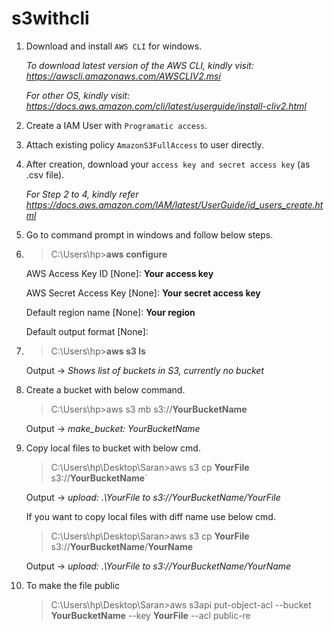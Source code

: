 # s3withcli

1. Download and install `AWS CLI` for windows. 

   *To download latest version of the AWS CLI, kindly visit: https://awscli.amazonaws.com/AWSCLIV2.msi*

   *For other OS, kindly visit: https://docs.aws.amazon.com/cli/latest/userguide/install-cliv2.html*
2. Create a IAM User with `Programatic access`.
3. Attach existing policy `AmazonS3FullAccess` to user directly.
4. After creation, download your `access key and secret access key` (as .csv file).

   *For Step 2 to 4, kindly refer https://docs.aws.amazon.com/IAM/latest/UserGuide/id_users_create.html*
5. Go to command prompt in windows and follow below steps.
6. >C:\Users\hp>**aws configure**

	 AWS Access Key ID [None]: **Your access key**	
	 
	 AWS Secret Access Key [None]: **Your secret access key**
	 
	 Default region name [None]: **Your region**
	 
	 Default output format [None]:
7. >C:\Users\hp>**aws s3 ls** 
   
   Output -> *Shows list of buckets in S3, currently no bucket* 
8. Create a bucket with below command.  

   >C:\Users\hp>aws s3 mb s3://**YourBucketName**

   Output -> *make_bucket: YourBucketName*
9. Copy local files to bucket with below cmd.
   
   >C:\Users\hp\Desktop\Saran>aws s3 cp **YourFile** s3://**YourBucketName**`
   
   Output -> *upload: .\\YourFile to s3://YourBucketName/YourFile*
   
   If you want to copy local files with diff name use below cmd.
   
   >C:\Users\hp\Desktop\Saran>aws s3 cp **YourFile** s3://**YourBucketName**/**YourName**
   
   Output -> *upload: .\\YourFile to s3://YourBucketName/YourName*
10. To make the file public
    
    >C:\Users\hp\Desktop\Saran>aws s3api put-object-acl --bucket **YourBucketName** --key **YourFile** --acl public-re
